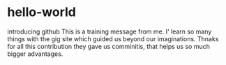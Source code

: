 # hello-world
introducing github
This is a training message from me. I' learn so many things with the gig site which guided us beyond our imaginations. Thnaks for all this contribution they gave us comminitis, that helps us so much bigger advantages. 
